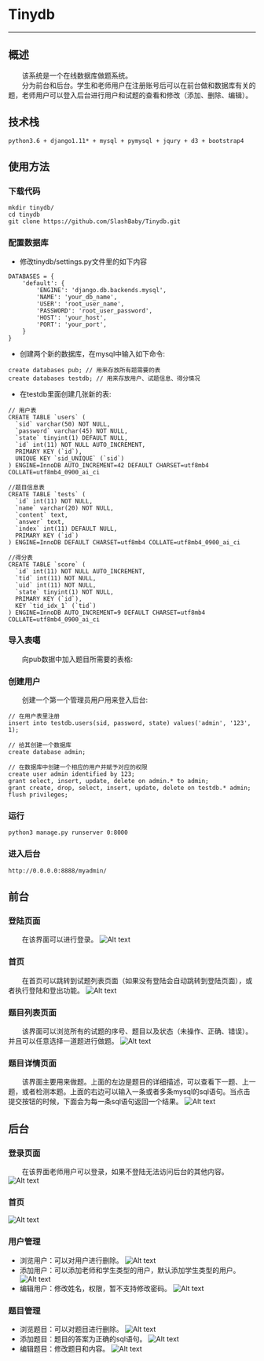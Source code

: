 # Tinydb

---
## 概述
&emsp;&emsp;该系统是一个在线数据库做题系统。<br/>
&emsp;&emsp;分为前台和后台。学生和老师用户在注册账号后可以在前台做和数据库有关的题，老师用户可以登入后台进行用户和试题的查看和修改（添加、删除、编辑）。

## 技术栈
```
python3.6 + django1.11* + mysql + pymysql + jqury + d3 + bootstrap4
```
## 使用方法
### 下载代码
```
mkdir tinydb/
cd tinydb
git clone https://github.com/SlashBaby/Tinydb.git
```
### 配置数据库
- 修改tinydb/settings.py文件里的如下内容
```
DATABASES = {
    'default': {
        'ENGINE': 'django.db.backends.mysql',
        'NAME': 'your_db_name',
        'USER': 'root_user_name',
        'PASSWORD': 'root_user_password',
        'HOST': 'your_host',
        'PORT': 'your_port',
    }
}
```
- 创建两个新的数据库，在mysql中输入如下命令:
```
create databases pub; // 用来存放所有题需要的表
create databases testdb; // 用来存放用户、试题信息、得分情况

```
- 在testdb里面创建几张新的表:
```
// 用户表
CREATE TABLE `users` (
  `sid` varchar(50) NOT NULL,
  `password` varchar(45) NOT NULL,
  `state` tinyint(1) DEFAULT NULL,
  `id` int(11) NOT NULL AUTO_INCREMENT,
  PRIMARY KEY (`id`),
  UNIQUE KEY `sid_UNIQUE` (`sid`)
) ENGINE=InnoDB AUTO_INCREMENT=42 DEFAULT CHARSET=utf8mb4 COLLATE=utf8mb4_0900_ai_ci

//题目信息表
CREATE TABLE `tests` (
  `id` int(11) NOT NULL,
  `name` varchar(20) NOT NULL,
  `content` text,
  `answer` text,
  `index` int(11) DEFAULT NULL,
  PRIMARY KEY (`id`)
) ENGINE=InnoDB DEFAULT CHARSET=utf8mb4 COLLATE=utf8mb4_0900_ai_ci

//得分表
CREATE TABLE `score` (
  `id` int(11) NOT NULL AUTO_INCREMENT,
  `tid` int(11) NOT NULL,
  `uid` int(11) NOT NULL,
  `state` tinyint(1) NOT NULL,
  PRIMARY KEY (`id`),
  KEY `tid_idx_1` (`tid`)
) ENGINE=InnoDB AUTO_INCREMENT=9 DEFAULT CHARSET=utf8mb4 COLLATE=utf8mb4_0900_ai_ci
```
### 导入表噶
&emsp;&emsp;向pub数据中加入题目所需要的表格:
### 创建用户
&emsp;&emsp;创建一个第一个管理员用户用来登入后台:
```
// 在用户表里注册
insert into testdb.users(sid, password, state) values('admin', '123', 1);

// 给其创建一个数据库
create database admin;

// 在数据库中创建一个相应的用户并赋予对应的权限
create user admin identified by 123;
grant select, insert, update, delete on admin.* to admin;
grant create, drop, select, insert, update, delete on testdb.* admin;
flush privileges;

```
### 运行
```
python3 manage.py runserver 0:8000

```

### 进入后台
```
http://0.0.0.0:8888/myadmin/

```
## 前台
### 登陆页面
&emsp;&emsp;在该界面可以进行登录。
![Alt text](./static/img/WX20190704-201155@2x.png)
### 首页
&emsp;&emsp;在首页可以跳转到试题列表页面（如果没有登陆会自动跳转到登陆页面），或者执行登陆和登出功能。
![Alt text](./static/img/WX20190704-200746@2x.png)
### 题目列表页面
&emsp;&emsp;该界面可以浏览所有的试题的序号、题目以及状态（未操作、正确、错误）。并且可以任意选择一道题进行做题。
![Alt text](./static/img/WX20190704-202245@2x.png)
### 题目详情页面
&emsp;&emsp;该界面主要用来做题。上面的左边是题目的详细描述，可以查看下一题、上一题，或者检测本题。上面的右边可以输入一条或者多条mysql的sql语句。当点击提交按钮的时候，下面会为每一条sql语句返回一个结果。
![Alt text](./static/img/WX20190704-202933@2x.png)
## 后台
### 登录页面
&emsp;&emsp;在该界面老师用户可以登录，如果不登陆无法访问后台的其他内容。
![Alt text ](./static/img/WX20190704-203348@2x.png)
### 首页
![Alt text](./static/img/WX20190705-102613@2x.png)
### 用户管理
- 浏览用户：可以对用户进行删除。
![Alt text](./static/img/WX20190705-102844@2x.png)
- 添加用户：可以添加老师和学生类型的用户，默认添加学生类型的用户。
![Alt text](./static/img/WX20190705-103025@2x.png)
- 编辑用户：修改姓名，权限，暂不支持修改密码。
![Alt text](./static/img/WX20190705-103036@2x.png)
### 题目管理
- 浏览题目：可以对题目进行删除。
![Alt text](./static/img/WX20190705-103133@2x.png)
- 添加题目：题目的答案为正确的sql语句。
![Alt text](./static/img/WX20190705-103258@2x.png)
- 编辑题目：修改题目和内容。
![Alt text](./static/img/WX20190705-103345@2x.png)